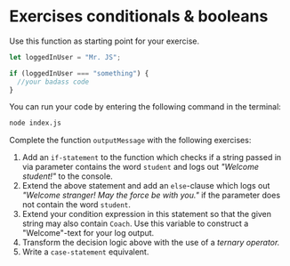 # Exercises conditionals & booleans

Use this function as starting point for your exercise.

```js
let loggedInUser = "Mr. JS";

if (loggedInUser === "something") {
  //your badass code
}
```

You can run your code by entering the following command in the terminal:

```sh
node index.js
```

Complete the function `outputMessage` with the following exercises:

1. Add an `if-statement` to the function which checks if a string passed in via parameter contains the word `student` and logs out _"Welcome student!"_ to the console.
2. Extend the above statement and add an `else`-clause which logs out _"Welcome stranger! May the force be with you."_ if the parameter does not contain the word `student`.
3. Extend your condition expression in this statement so that the given string may also contain `Coach`. Use this variable to construct a "Welcome"-text for your log output.
4. Transform the decision logic above with the use of a _ternary operator._
5. Write a `case-statement` equivalent.
